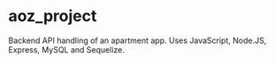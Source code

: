 # aoz_project

Backend API handling of an apartment app. Uses JavaScript, Node.JS, Express, MySQL and Sequelize.
